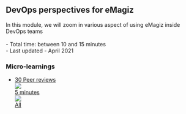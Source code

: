 <div class="ez-academy">
	<div class="ez-academy__body">
		<main class="master">
	<h2 class="title">DevOps perspectives for eMagiz</h2>
    <p>
       In this module, we will zoom in various aspect of using eMagiz inside DevOps teams
        </br></br>
        - Total time: between 10 and 15 minutes
        </br>
        - Last updated - April 2021
    </p>
    <h3 class="title">Micro-learnings</h3>
    <ul class="strip-container">
        <li class="strip">
            <a href="../../docs/microlearning/intermediate-devops-perspectives-peerreview" class="strip__link">
            <label for="" class="strip__label">
                <span>30</span>
                Peer reviews
            </label>
            <div class="strip__attribute">
                <img class="strip__attribute-icon strip__attribute-icon--duration" src="../../img/icon-duration32.svg"/>
                <div class="strip__attribute-label">5 minutes</div>
            </div>
            <div class="strip__attribute">
                <img class="strip__attribute-icon strip__attribute-icon--roles" src="../../img/icon-roles32.svg"/>
                <div class="strip__attribute-label">All</div>
            </div>
        </a>
        </li>
    </ul>
    </main>
    </div>
</div>
